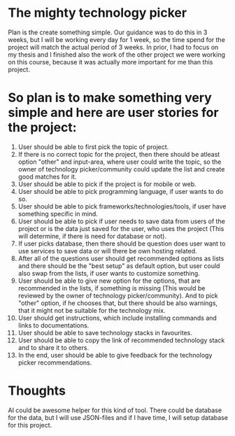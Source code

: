 # The mighty technology picker

Plan is the create something simple. Our guidance was to do this in 3 weeks, but I will be working every day for 1 week, so the time spend for the project will match the actual period of 3 weeks. In prior, I had to focus on my thesis and I finished also the work of the other project we were working on this course, because it was actually more important for me than this project.

# So plan is to make something very simple and here are user stories for the project:

1. User should be able to first pick the topic of project.
2. If there is no correct topic for the project, then there should be atleast option "other" and input-area, where user could write the topic, so the owner of technology picker/community could update the list and create good matches for it.
3. User should be able to pick if the project is for mobile or web.
4. User should be able to pick programming language, if user wants to do so.
5. User should be able to pick frameworks/technologies/tools, if user have something specific in mind.
6. User should be able to pick if user needs to save data from users of the project or is the data just saved for the user, who uses the project (This will determine, if there is need for database or not).
7. If user picks database, then there should be question does user want to use services to save data or will there be own hosting related.
8. After all of the questions user should get recommended options as lists and there should be the "best setup" as default option, but user could also swap from the lists, if user wants to customize something.
9. User should be able to give new option for the options, that are recommended in the lists, if something is missing (This would be reviewed by the owner of technology picker/community). And to pick "other" option, if he chooses that, but there should be also warnings, that it might not be suitable for the technology mix.
10. User should get instructions, which include installing commands and links to documentations.
11. User should be able to save technology stacks in favourites.
12. User should be able to copy the link of recommended technology stack and to share it to others.
13. In the end, user should be able to give feedback for the technology picker recommendations.

# Thoughts

AI could be awesome helper for this kind of tool.
There could be database for the data, but I will use JSON-files and if I have time, I will setup database for this project.

